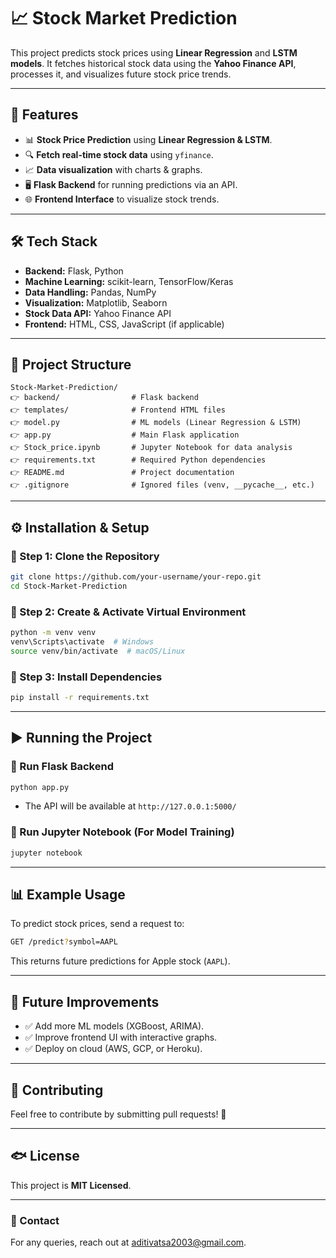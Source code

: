 # 📈 Stock Market Prediction

This project predicts stock prices using **Linear Regression** and **LSTM models**. It fetches historical stock data using the **Yahoo Finance API**, processes it, and visualizes future stock price trends.

---

## 🚀 Features
- 📊 **Stock Price Prediction** using **Linear Regression & LSTM**.
- 🔍 **Fetch real-time stock data** using `yfinance`.
- 📈 **Data visualization** with charts & graphs.
- 🖥 **Flask Backend** for running predictions via an API.
- 🌐 **Frontend Interface** to visualize stock trends.

---

## 🛠 Tech Stack
- **Backend:** Flask, Python
- **Machine Learning:** scikit-learn, TensorFlow/Keras
- **Data Handling:** Pandas, NumPy
- **Visualization:** Matplotlib, Seaborn
- **Stock Data API:** Yahoo Finance API
- **Frontend:** HTML, CSS, JavaScript (if applicable)

---

## 💂 Project Structure
```
Stock-Market-Prediction/
👉 backend/                # Flask backend
👉 templates/              # Frontend HTML files
👉 model.py                # ML models (Linear Regression & LSTM)
👉 app.py                  # Main Flask application
👉 Stock_price.ipynb       # Jupyter Notebook for data analysis
👉 requirements.txt        # Required Python dependencies
👉 README.md               # Project documentation
👉 .gitignore              # Ignored files (venv, __pycache__, etc.)
```

---

## ⚙️ Installation & Setup
### 🔹 Step 1: Clone the Repository
```bash
git clone https://github.com/your-username/your-repo.git
cd Stock-Market-Prediction
```

### 🔹 Step 2: Create & Activate Virtual Environment
```bash
python -m venv venv
venv\Scripts\activate  # Windows
source venv/bin/activate  # macOS/Linux
```

### 🔹 Step 3: Install Dependencies
```bash
pip install -r requirements.txt
```

---

## ▶️ Running the Project
### 🔹 Run Flask Backend
```bash
python app.py
```
- The API will be available at `http://127.0.0.1:5000/`

### 🔹 Run Jupyter Notebook (For Model Training)
```bash
jupyter notebook
```

---

## 📊 Example Usage
To predict stock prices, send a request to:
```bash
GET /predict?symbol=AAPL
```
This returns future predictions for Apple stock (`AAPL`).

---

## 🏰 Future Improvements
- ✅ Add more ML models (XGBoost, ARIMA).
- ✅ Improve frontend UI with interactive graphs.
- ✅ Deploy on cloud (AWS, GCP, or Heroku).

---

## 🤝 Contributing
Feel free to contribute by submitting pull requests! 🚀

---

## 🐟 License
This project is **MIT Licensed**.

---

### 💎 Contact
For any queries, reach out at aditivatsa2003@gmail.com.


